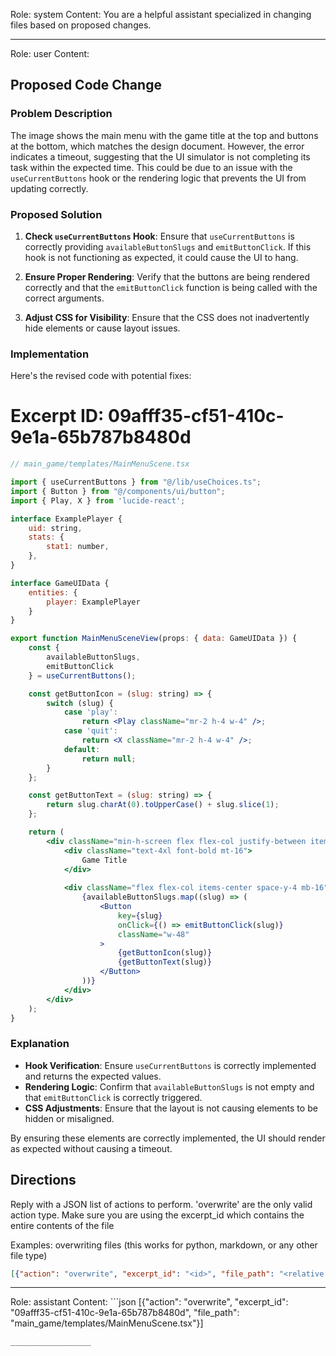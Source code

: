 Role: system
Content: You are a helpful assistant specialized in changing files based on proposed changes.
__________________
Role: user
Content: 
## Proposed Code Change
### Problem Description

The image shows the main menu with the game title at the top and buttons at the bottom, which matches the design document. However, the error indicates a timeout, suggesting that the UI simulator is not completing its task within the expected time. This could be due to an issue with the `useCurrentButtons` hook or the rendering logic that prevents the UI from updating correctly.

### Proposed Solution

1. **Check `useCurrentButtons` Hook**: Ensure that `useCurrentButtons` is correctly providing `availableButtonSlugs` and `emitButtonClick`. If this hook is not functioning as expected, it could cause the UI to hang.

2. **Ensure Proper Rendering**: Verify that the buttons are being rendered correctly and that the `emitButtonClick` function is being called with the correct arguments.

3. **Adjust CSS for Visibility**: Ensure that the CSS does not inadvertently hide elements or cause layout issues.

### Implementation

Here's the revised code with potential fixes:

# Excerpt ID: 09afff35-cf51-410c-9e1a-65b787b8480d
```jsx
// main_game/templates/MainMenuScene.tsx

import { useCurrentButtons } from "@/lib/useChoices.ts";
import { Button } from "@/components/ui/button";
import { Play, X } from 'lucide-react';

interface ExamplePlayer {
    uid: string,
    stats: {
        stat1: number,
    },
}

interface GameUIData {
    entities: {
        player: ExamplePlayer
    }
}

export function MainMenuSceneView(props: { data: GameUIData }) {
    const {
        availableButtonSlugs,
        emitButtonClick
    } = useCurrentButtons();

    const getButtonIcon = (slug: string) => {
        switch (slug) {
            case 'play':
                return <Play className="mr-2 h-4 w-4" />;
            case 'quit':
                return <X className="mr-2 h-4 w-4" />;
            default:
                return null;
        }
    };

    const getButtonText = (slug: string) => {
        return slug.charAt(0).toUpperCase() + slug.slice(1);
    };

    return (
        <div className="min-h-screen flex flex-col justify-between items-center p-8 bg-gray-800 text-white">
            <div className="text-4xl font-bold mt-16">
                Game Title
            </div>
            
            <div className="flex flex-col items-center space-y-4 mb-16">
                {availableButtonSlugs.map((slug) => (
                    <Button
                        key={slug}
                        onClick={() => emitButtonClick(slug)}
                        className="w-48"
                    >
                        {getButtonIcon(slug)}
                        {getButtonText(slug)}
                    </Button>
                ))}
            </div>
        </div>
    );
}
```

### Explanation

- **Hook Verification**: Ensure `useCurrentButtons` is correctly implemented and returns the expected values.
- **Rendering Logic**: Confirm that `availableButtonSlugs` is not empty and that `emitButtonClick` is correctly triggered.
- **CSS Adjustments**: Ensure that the layout is not causing elements to be hidden or misaligned.

By ensuring these elements are correctly implemented, the UI should render as expected without causing a timeout.

## Directions
Reply with a JSON list of actions to perform. 'overwrite' are the only valid action type. 
Make sure you are using the excerpt_id which contains the entire contents of the file

Examples:
overwriting files (this works for python, markdown, or any other file type)
```json output_example1
[{"action": "overwrite", "excerpt_id": "<id>", "file_path": "<relative file path>"}]
```

__________________
Role: assistant
Content: ```json
[{"action": "overwrite", "excerpt_id": "09afff35-cf51-410c-9e1a-65b787b8480d", "file_path": "main_game/templates/MainMenuScene.tsx"}]
```
__________________
